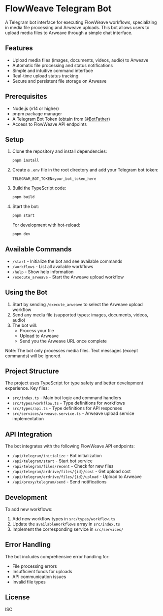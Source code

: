 # FlowWeave Telegram Bot

A Telegram bot interface for executing FlowWeave workflows, specializing in media file processing and Arweave uploads. This bot allows users to upload media files to Arweave through a simple chat interface.

## Features

- Upload media files (images, documents, videos, audio) to Arweave
- Automatic file processing and status notifications
- Simple and intuitive command interface
- Real-time upload status tracking
- Secure and persistent file storage on Arweave

## Prerequisites

- Node.js (v14 or higher)
- pnpm package manager
- A Telegram Bot Token (obtain from [@BotFather](https://t.me/botfather))
- Access to FlowWeave API endpoints

## Setup

1. Clone the repository and install dependencies:
   ```bash
   pnpm install
   ```

2. Create a `.env` file in the root directory and add your Telegram bot token:
   ```
   TELEGRAM_BOT_TOKEN=your_bot_token_here
   ```

3. Build the TypeScript code:
   ```bash
   pnpm build
   ```

4. Start the bot:
   ```bash
   pnpm start
   ```

   For development with hot-reload:
   ```bash
   pnpm dev
   ```

## Available Commands

- `/start` - Initialize the bot and see available commands
- `/workflows` - List all available workflows
- `/help` - Show help information
- `/execute_arweave` - Start the Arweave upload workflow

## Using the Bot

1. Start by sending `/execute_arweave` to select the Arweave upload workflow
2. Send any media file (supported types: images, documents, videos, audio)
3. The bot will:
   - Process your file
   - Upload to Arweave
   - Send you the Arweave URL once complete

Note: The bot only processes media files. Text messages (except commands) will be ignored.

## Project Structure

The project uses TypeScript for type safety and better development experience. Key files:

- `src/index.ts` - Main bot logic and command handlers
- `src/types/workflow.ts` - Type definitions for workflows
- `src/types/api.ts` - Type definitions for API responses
- `src/services/arweave.service.ts` - Arweave upload service implementation

## API Integration

The bot integrates with the following FlowWeave API endpoints:

- `/api/telegram/initialize` - Bot initialization
- `/api/telegram/start` - Start bot service
- `/api/telegram/files/recent` - Check for new files
- `/api/telegram/ardrive/files/{id}/cost` - Get upload cost
- `/api/telegram/ardrive/files/{id}/upload` - Upload to Arweave
- `/api/proxy/telegram/send` - Send notifications

## Development

To add new workflows:
1. Add new workflow types in `src/types/workflow.ts`
2. Update the `availableWorkflows` array in `src/index.ts`
3. Implement the corresponding service in `src/services/`

## Error Handling

The bot includes comprehensive error handling for:
- File processing errors
- Insufficient funds for uploads
- API communication issues
- Invalid file types

## License

ISC 